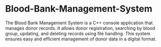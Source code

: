 # Blood-Bank-Management-System
The Blood Bank Management System is a C++ console application that manages donor records. It allows donor registration, searching by blood group, updating, and deleting records using file handling. This system ensures easy and efficient management of donor data in a digital format.
